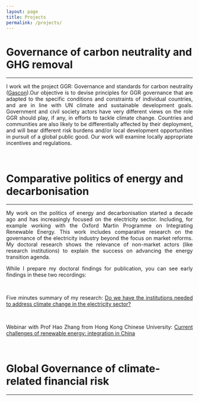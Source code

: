 ```yaml
---
layout: page
title: Projects
permalink: /projects/
---
```


# Governance of carbon neutrality and GHG removal
------------

<p align="justify"> I work wit the project GGR: Governance and standards for carbon neutrality (<a href="https://www.insis.ox.ac.uk/gascon-ggrs-governance-and-standards-carbon-neutrality">Gascon</a>).Our objective is to devise principles for GGR governance that are adapted to the specific conditions and constraints of individual countries, and are in line with UN climate and sustainable development goals. Government and civil society actors have very different views on the role GGR should play, if any, in efforts to tackle climate change. Countries and communities are also likely to be differentially affected by their deployment, and will bear different risk burdens and/or local development opportunities in pursuit of a global public good.  Our work will examine locally appropriate incentives and regulations. </p>
<br />

# Comparative politics of energy and decarbonisation
-----------
<p align="justify"> My work on the politics of energy and decarbonisation started a decade ago and has increasingly focused on the electricity sector. Including, for example working with the Oxford Martin Programme on Integrating Renewable Energy. This work includes comparative research on the governance of the electricity industry beyond the focus on market reforms. My doctoral research shows the relevance of non-market actors (like research institutions) to explain the success on advancing the energy transition agenda.</p>

<p align="justify"> While I prepare my doctoral findings for publication, you can see early findings in these two recordings:</p> <br />


<p align="justify"> Five minutes summary of my research: <a href="https://www.youtube.com/watch?v=xjIcWpTFGr8"> Do we have the institutions needed to address climate change in the electricity sector?</a> </p> <br />

<p align="justify"> Webinar with Prof Hao Zhang from Hong Kong Chinese University:
<a href="https://www.youtube.com/watch?v=hJPmWGXpcKo"> Current challenges of renewable energy: integration in China</a> </p> <br />

# Global Governance of climate-related financial risk
------------
<p An emerging subject in global governance is the analysis and disclosure of climate-related risk. The most public feature of the emerging regime is the Taskforce on Climate-Related Financial Disclosures (TCFD) created in 2015. I am interested in the three dimensions. First, the standardisation of risk depiction and analysis through private and public rule and practice making. Second, the paths of international difussion through markets and public regulators coordination. And, finally, the use of scenarios which, I believe, should be subjected to continuous public contestation. I hope to publish my findings on the three dimensions between 2021 and 2022. </p>

<!--
<ul>
{% for post in site.posts %}
<li><a href= "{{ post.url }}">{{post.title}}</a></li>
{% endfor %}
</ul>
-->

